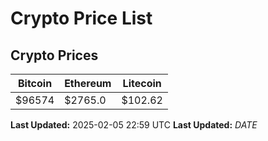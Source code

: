 # Crypto Price List

## Crypto Prices
| Bitcoin | Ethereum | Litecoin |
| ------- | -------- | -------- |
| $96574 | $2765.0 | $102.62 |
**Last Updated:** 2025-02-05 22:59 UTC
**Last Updated:** $DATE$
